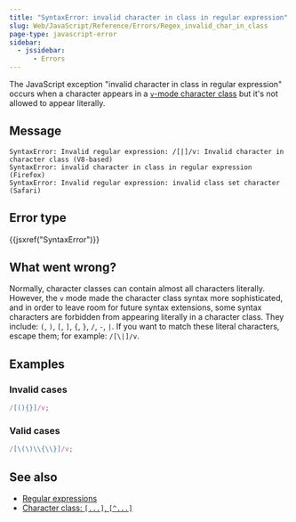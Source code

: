 ```yaml
---
title: "SyntaxError: invalid character in class in regular expression"
slug: Web/JavaScript/Reference/Errors/Regex_invalid_char_in_class
page-type: javascript-error
sidebar:
  - jssidebar:
      - Errors
---
```


The JavaScript exception "invalid character in class in regular expression" occurs when a character appears in a [`v`-mode character class](/en-US/docs/Web/JavaScript/Reference/Regular_expressions/Character_class#v-mode_character_class) but it's not allowed to appear literally.

## Message

```plain
SyntaxError: Invalid regular expression: /[|]/v: Invalid character in character class (V8-based)
SyntaxError: invalid character in class in regular expression (Firefox)
SyntaxError: Invalid regular expression: invalid class set character (Safari)
```

## Error type

{{jsxref("SyntaxError")}}

## What went wrong?

Normally, character classes can contain almost all characters literally. However, the `v` mode made the character class syntax more sophisticated, and in order to leave room for future syntax extensions, some syntax characters are forbidden from appearing literally in a character class. They include: `(`, `)`, `[`, `]`, `{`, `}`, `/`, `-`, `|`. If you want to match these literal characters, escape them; for example: `/[\|]/v`.

## Examples

### Invalid cases

```js example-bad
/[(){}]/v;
```

### Valid cases

<!-- Note: the {} need to be double-escaped, once for Yari -->

```js example-good
/[\(\)\\{\\}]/v;
```

## See also

- [Regular expressions](/en-US/docs/Web/JavaScript/Reference/Regular_expressions)
- [Character class: `[...]`, `[^...]`](/en-US/docs/Web/JavaScript/Reference/Regular_expressions/Character_class)
